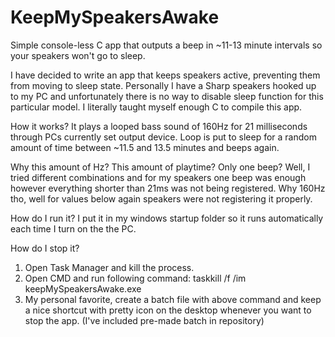 # KeepMySpeakersAwake
Simple console-less C app that outputs a beep in ~11-13 minute intervals so your speakers won't go to sleep.

I have decided to write an app that keeps speakers active, preventing them from moving to sleep state.
Personally I have a Sharp speakers hooked up to my PC and unfortunately there is no way to disable sleep function for this particular model.
I literally taught myself enough C to compile this app.

How it works?
It plays a looped bass sound of 160Hz for 21 milliseconds through PCs currently set output device. Loop is put to sleep for a random amount of time between ~11.5 and 13.5 minutes and beeps again.

Why this amount of Hz? This amount of playtime? Only one beep?
Well, I tried different combinations and for my speakers one beep was enough however everything shorter than 21ms was not being registered. Why 160Hz tho, well for values below again speakers were not registering it properly.

How do I run it?
I put it in my windows startup folder so it runs automatically each time I turn on the the PC.

How do I stop it?
1. Open Task Manager and kill the process.
2. Open CMD and run following command: taskkill /f /im keepMySpeakersAwake.exe
3. My personal favorite, create a batch file with above command and keep a nice shortcut with pretty icon on the desktop whenever you want to stop the app. 
   (I've included pre-made batch in repository)
